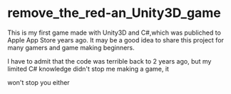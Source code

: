 # remove_the_red-an_Unity3D_game

This is my first game made with Unity3D and C#,which was publiched to Apple App Store years ago. It may be a good idea to share this project for many gamers and game making beginners.

I have to admit that the code was terrible back to 2 years ago, but my limited C# knowledge didn't stop me making a game, it

won't stop you either

